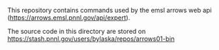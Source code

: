 This repository contains commands used by the emsl arrows web api  (https://arrows.emsl.pnnl.gov/api/expert).

The source code in this directory are stored on https://stash.pnnl.gov/users/bylaska/repos/arrows01-bin
